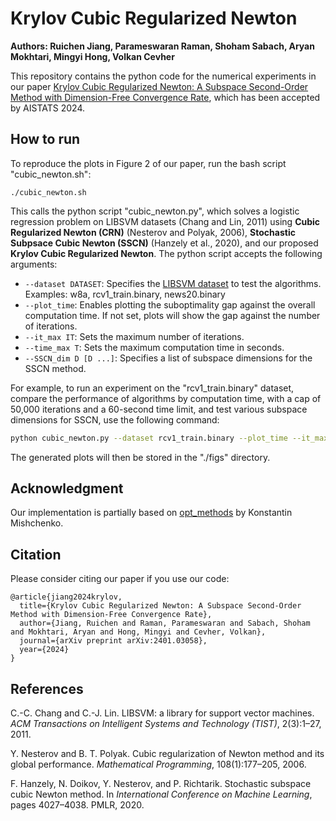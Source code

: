 # Krylov Cubic Regularized Newton

**Authors: Ruichen Jiang, Parameswaran Raman, Shoham Sabach, Aryan Mokhtari, Mingyi Hong, Volkan Cevher**

This repository contains the python code for the numerical experiments in our paper [Krylov Cubic Regularized Newton: A Subspace Second-Order Method with Dimension-Free Convergence Rate](https://arxiv.org/abs/2401.03058), which has been accepted by AISTATS 2024.   

## How to run

To reproduce the plots in Figure 2 of our paper, run the bash script "cubic_newton.sh": 

```
./cubic_newton.sh
```

This calls the python script "cubic_newton.py", which solves a logistic regression problem on LIBSVM datasets (Chang and Lin, 2011) using **Cubic Regularized Newton (CRN)** (Nesterov and Polyak, 2006), **Stochastic Subpsace Cubic Newton (SSCN)** (Hanzely et al., 2020), and our proposed **Krylov Cubic Regularized Newton**. 
The python script accepts the following arguments: 

- `--dataset DATASET`: Specifies the [LIBSVM dataset](https://www.csie.ntu.edu.tw/~cjlin/libsvmtools/datasets/binary.html) to test the algorithms. Examples: w8a, rcv1_train.binary, news20.binary
- `--plot_time`: Enables plotting the suboptimality gap against the overall computation time. If not set, plots will show the gap against the number of iterations.
- `--it_max IT`: Sets the maximum number of iterations.
- `--time_max T`: Sets the maximum computation time in seconds.
- `--SSCN_dim D [D ...]`: Specifies a list of subspace dimensions for the SSCN method.

For example, to run an experiment on the "rcv1_train.binary" dataset, compare the performance of algorithms by computation time, with a cap of 50,000 iterations and a 60-second time limit, and test various subspace dimensions for SSCN, use the following command:

```bash
python cubic_newton.py --dataset rcv1_train.binary --plot_time --it_max 50000 --time_max 60 --SSCN_dim 10 50 100 500
```

The generated plots will then be stored in the "./figs" directory.

## Acknowledgment

Our implementation is partially based on [opt_methods](https://github.com/konstmish/opt_methods) by Konstantin Mishchenko.

## Citation

Please consider citing our paper if you use our code:

```text
@article{jiang2024krylov,
  title={Krylov Cubic Regularized Newton: A Subspace Second-Order Method with Dimension-Free Convergence Rate},
  author={Jiang, Ruichen and Raman, Parameswaran and Sabach, Shoham and Mokhtari, Aryan and Hong, Mingyi and Cevher, Volkan},
  journal={arXiv preprint arXiv:2401.03058},
  year={2024}
}
```

## References

C.-C. Chang and C.-J. Lin. LIBSVM: a library for
support vector machines. _ACM Transactions on Intelligent Systems and Technology (TIST)_, 2(3):1–27,
2011.

Y. Nesterov and B. T. Polyak. Cubic regularization of
Newton method and its global performance. _Mathematical Programming_, 108(1):177–205, 2006.

F. Hanzely, N. Doikov, Y. Nesterov, and P. Richtarik.
Stochastic subspace cubic Newton method. In _International Conference on Machine Learning_, pages
4027–4038. PMLR, 2020.
